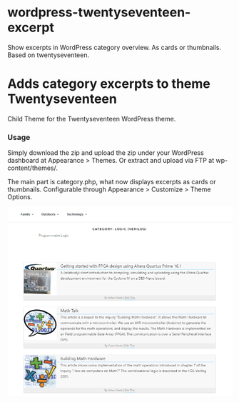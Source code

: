 # wordpress-twentyseventeen-excerpt
Show excerpts in WordPress category overview. As cards or thumbnails. Based on twentyseventeen.

Adds category excerpts to theme Twentyseventeen
===============================================

Child Theme for the Twentyseventeen WordPress theme.

### Usage
Simply download the zip and upload the zip under your WordPress dashboard at Appearance > Themes. Or extract and upload via FTP at wp-content/themes/.

The main part is category.php, what now displays excerpts as cards or thumbnails.  Configurable through Appearance > Customize > Theme Options.

![Screenshot](screenshot.png?raw=true "Screenshot")
